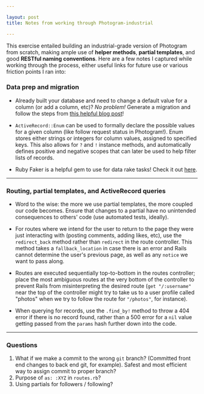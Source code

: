 ```yaml
---

layout: post
title: Notes from working through Photogram-industrial

---
```


This exercise entailed building an industrial-grade version of Photogram from scratch, making ample use of **helper methods**, **partial templates**, and good **RESTful naming conventions**. Here are a few notes I captured while working through the process, either useful links for future use or various friction points I ran into:

### Data prep and migration

- Already built your database and need to change a default value for a column (or add a column, etc)? _No problem!_ Generate a migration and follow the steps from [this helpful blog post](https://blog.arkency.com/how-to-add-a-default-value-to-an-existing-column-in-a-rails-migration/)!

- `ActiveRecord::Enum` can be used to formally declare the possible values for a given column (like follow request status in Photogram!). Enum stores either strings or integers for column values, assigned to specified keys. This also allows for `?` and `!` instance methods, and automatically defines positive and negative scopes that can later be used to help filter lists of records.

- Ruby Faker is a helpful gem to use for data rake tasks! Check it out [here](https://github.com/faker-ruby/faker).

---

### Routing, partial templates, and ActiveRecord queries
- Word to the wise: the more we use partial templates, the more coupled our code becomes. Ensure that changes to a partial have no unintended consequences to others' code (use automated tests, ideally).

- For routes where we intend for the user to return to the page they were just interacting with (posting comments, adding likes, etc), use the `redirect_back` method rather than `redirect` in the route controller. This method takes a `fallback_location` in case there is an error and Rails cannot determine the user's previous page, as well as any `notice` we want to pass along.

- Routes are executed sequentially top-to-bottom in the routes controller; place the most ambiguous routes at the very bottom of the controller to prevent Rails from misinterpreting the desired route (`get "/:username"` near the top of the controller might try to take us to a user profile called "photos" when we try to follow the route for `"/photos"`, for instance).

- When querying for records, use the `.find_by!` method to throw a 404 error if there is no record found, rather than a 500 error for a `nil` value getting passed from the `params` hash further down into the code.

---
### Questions
1. What if we make a commit to the wrong `git` branch? (Committed front end changes to back end git, for example). Safest and most efficient way to assign commit to proper branch?
2. Purpose of `as: :XYZ` in `routes.rb`?
3. Using partials for followers / following? 
